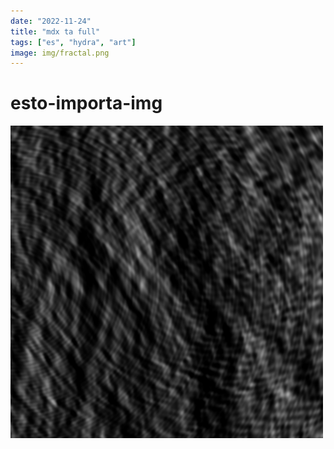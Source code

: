 ```yaml
---
date: "2022-11-24"
title: "mdx ta full"
tags: ["es", "hydra", "art"]
image: img/fractal.png
---
```


# esto-importa-img

![Alt ejemplo-0](./img/ondas.png)
